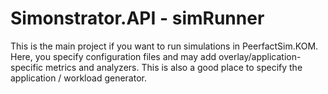 # Simonstrator.API - simRunner

This is the main project if you want to run simulations in PeerfactSim.KOM. Here, you specify configuration files and may add overlay/application-specific metrics and analyzers. This is also a good place to specify the application / workload generator.